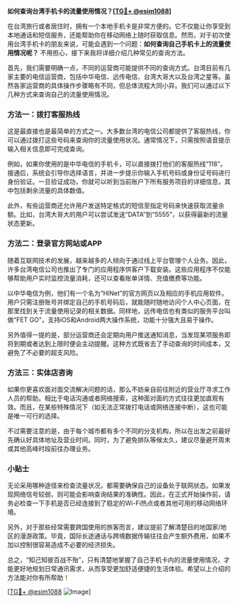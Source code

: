 **如何查询台湾手机卡的流量使用情况？[[TG💪+ @esim1088](https://t.me/s/esim1088)]**

在台湾旅行或者居住时，拥有一个本地手机卡是非常方便的。它不仅能让你享受到本地通话和短信服务，还能帮助你在移动网络上随时获取信息。然而，对于初次使用台湾手机卡的朋友来说，可能会遇到一个问题：**如何查询自己手机卡上的流量使用情况呢？** 不用担心，接下来我将详细介绍几种常见的查询方法。

首先，我们需要明确一点，不同的运营商可能提供不同的查询方式。台湾目前有几家主要的电信运营商，包括中华电信、远传电信、台湾大哥大以及台湾之星等。虽然各家运营商的具体操作步骤略有不同，但总体流程大同小异。我们可以通过以下几种方式来查询自己的流量使用情况。

### 方法一：拨打客服热线

这是最直接也是最简单的方式之一。大多数台湾的电信公司都提供了客服热线，你可以通过拨打这些号码来查询你的流量使用状况。通常情况下，只需按照语音提示输入相关信息即可完成查询。

例如，如果你使用的是中华电信的手机卡，可以直接拨打他们的客服热线“118”。接通后，系统会引导你选择语言，并进一步提示你输入手机号码或身份证号码进行身份验证。一旦验证成功，你就可以听到当前账户下所有服务项目的详细信息，其中包括剩余流量的具体数值。

此外，有些运营商还允许用户发送特定格式的短信至指定号码来快速获取流量余额。比如，台湾大哥大的用户可以尝试发送“DATA”到“5555”，以获得最新的流量状态更新。

### 方法二：登录官方网站或APP

随着互联网技术的发展，越来越多的人倾向于通过线上平台管理个人业务。因此，许多台湾电信公司也推出了专门的应用程序供客户下载安装。这些应用程序不仅能够帮助用户实时监控流量消耗，还可以查看账单详情、充值缴费等功能。

以中华电信为例，他们有一个名为“HiNet”的官方网页以及相应的手机应用软件。用户只需注册账号并绑定自己的手机号码后，就能随时随地访问个人中心页面，在那里找到关于流量使用记录的相关数据。同样地，远传电信也有类似的服务平台叫做“FET GO”，支持iOS和Android两大操作系统，功能十分强大且易于操作。

另外值得一提的是，部分运营商还会定期向用户推送通知消息，当发现某项服务即将到期或者达到上限时便会主动提醒。这种方式既省去了手动查询的时间成本，又避免了不必要的超支风险。

### 方法三：实体店咨询

如果你更喜欢面对面交流解决问题的话，那么不妨亲自前往附近的营业厅寻求工作人员的帮助。相比于电话沟通或者网络搜索，这种面对面的方式往往更加直观有效。而且，在某些特殊情况下（如无法正常拨打电话或网络连接中断），这也可能是唯一可行的选择。

不过需要注意的是，由于每个城市都有多个不同的分支机构，所以在出发之前最好先确认好具体地址及营业时间。同时，为了避免排队等候太久，建议尽量避开周末或其他高峰时段前往办理业务。

### 小贴士

无论采用哪种途径来检查流量状况，都需要确保自己的设备处于联网状态。如果发现网络信号较弱，则可能会影响查询结果的准确性。因此，在正式开始操作前，请务必检查一下手机是否已经连接到了稳定的Wi-Fi热点或者其他可用的移动网络环境。

另外，对于那些经常需要跨国使用的旅客而言，建议提前了解清楚目的地国家/地区的漫游政策。毕竟，国际长途通话与跨境数据传输往往会产生额外费用，如果不加以控制很容易造成不必要的经济损失。

总之，“知己知彼百战不殆”，只有清楚地掌握了自己手机卡内的流量使用情况，才能更好地规划日常通讯需求，从而享受更加舒适便捷的生活体验。希望以上介绍的方法能对你有所帮助！

[[TG💪+ @esim1088](https://t.me/s/esim1088) ![Image](https://i.postimg.cc/4NQfJmqS/Snipaste-2025-05-13-00-14-12.png)]